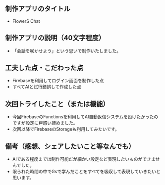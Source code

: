 ## 制作アプリのタイトル
- FlowerS Chat
## 制作アプリの説明（40文字程度）
- 「会話を咲かせよう」という思いで制作いたしました。
## 工夫した点・こだわった点
- Firebaseを利用してログイン画面を制作した点
- すべてAIと試行錯誤して作成した点
## 次回トライしたこと（または機能）
- 今回FirebaseのFunctionsを利用してAI自動返信システムを設けたかったのですが設定に戸惑い諦めました。
- 次回以降でFirebaseのStorageも利用してみたいです。
## 備考（感想、シェアしたいこと等なんでも）
- AIである程度までは制作可能だが細かい設定など表現したいものができませんでした。
- 限られた時間の中でGsで学んだことをすべてを吸収して表現していきたいと思います。
  
